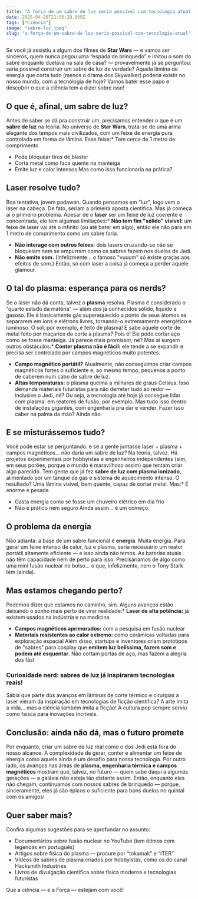 ```yaml
---
title: "A força de um sabre de luz seria possível com tecnologia atual?"
date: 2025-04-29T21:56:29.000Z
tags: ["Ciência"]
image: "sabre-luz.jpeg"
slug: "a-força-de-um-sabre-de-luz-seria-possivel-com-tecnologia-atual"
---
```


Se você já assistiu a algum dos filmes de **Star Wars** — e vamos ser sinceros, quem nunca pegou uma “espada de brinquedo” e imitou o som do sabre enquanto duelava na sala de casa? — provavelmente já se perguntou: seria possível construir um sabre de luz de verdade? Aquela lâmina de energia que corta tudo (menos o drama dos Skywalker) poderia existir no nosso mundo, com a tecnologia de hoje? Vamos bater esse papo e descobrir o que a ciência tem a dizer sobre isso!

## O que é, afinal, um sabre de luz?

Antes de saber se dá pra construir um, precisamos entender o que é um **sabre de luz** na teoria. No universo de **Star Wars**, trata-se de uma arma elegante dos tempos mais civilizados, com um feixe de energia pura controlado em forma de lâmina. Esse feixe:*   Tem cerca de 1 metro de comprimento
*   Pode bloquear tiros de blaster
*   Corta metal como faca quente na manteiga
*   Emite luz e calor intensos
Mas como isso funcionaria na prática?

## Laser resolve tudo?

Boa tentativa, jovem padawan. Quando pensamos em "luz", logo vem o laser na cabeça. De fato, seriam a primeira aposta científica. Mas já começa aí o primeiro problema. Apesar de o **laser** ser um feixe de luz coerente e concentrada, ele tem algumas limitações:*   **Não tem fim "sólido" visível:** um feixe de laser vai até o infinito (ou até bater em algo), então ele não para em 1 metro de comprimento como um sabre faria.
*   **Não interage com outros feixes:** dois lasers cruzando-se não se bloqueiam nem se empurram como os sabres fazem nos duelos de Jedi.
*   **Não emite som.** (Infelizmente... o famoso "vuuum" só existe graças aos efeitos de som.)
Então, só com laser a coisa já começa a perder aquele glamour.

## O tal do plasma: esperança para os nerds?

Se o laser não dá conta, talvez o **plasma** resolva. Plasma é considerado o “quarto estado da matéria” — além dos já conhecidos sólido, líquido e gasoso. Ele é basicamente gás superaquecido a ponto de seus átomos se separarem em íons e elétrons livres, tornando-o extremamente energético e luminoso. O sol, por exemplo, é feito de plasma! E sabe aquele corte de metal feito por maçarico de corte a plasma? Pois é! Ele pode cortar aço como se fosse manteiga. Já parece mais promissor, né? Mas aí surgem outros obstáculos:*   **Conter plasma não é fácil:** ele tende a se expandir e precisa ser controlado por campos magnéticos muito potentes.
*   **Campo magnético portátil?** Atualmente, não conseguimos criar campos magnéticos fortes o suficiente e, ao mesmo tempo, pequenos a ponto de caberem num cabo de sabre de luz.
*   **Altas temperaturas:** o plasma queima a milhares de graus Celsius. Isso demanda materiais futuristas para não derreter tudo ao redor — inclusive o Jedi, né?
Ou seja, a tecnologia até hoje já consegue lidar com plasma: em reatores de fusão, por exemplo. Mas tudo isso dentro de instalações gigantes, com engenharia pra dar e vender. Fazer isso caber na palma da mão? Ainda não.

## E se misturássemos tudo?

Você pode estar se perguntando: e se a gente juntasse laser + plasma + campos magnéticos... não daria um sabre de luz? Na teoria, talvez. Há projetos experimentais por hobbyistas e engenheiros independentes (sim, em seus porões, porque o mundo é maravilhoso assim) que tentam criar algo parecido. Tem gente que já fez **sabre de luz com plasma ionizado**, alimentado por um tanque de gás e sistema de aquecimento intenso. O resultado? Uma lâmina visível, bem quente, capaz de cortar metal. Mas:*   É enorme e pesada
*   Gasta energia como se fosse um chuveiro elétrico em dia frio
*   Não é prático nem seguro
Ainda assim... é um começo.

## O problema da energia

Não adianta: a base de um sabre funcional é **energia**. Muita energia. Para gerar um feixe intenso de calor, luz e plasma, seria necessário um reator portátil altamente eficiente — e isso ainda não temos. As baterias atuais não têm capacidade nem de perto para isso. Precisaríamos de algo como uma mini fusão nuclear no bolso... o que, infelizmente, nem o Tony Stark tem (ainda).

## Mas estamos chegando perto?

Podemos dizer que estamos no caminho, sim. Alguns avanços estão deixando o sonho mais perto de virar realidade:*   **Laser de alta potência:** já existem usados na indústria e na medicina
*   **Campos magnéticos aprimorados:** com a pesquisa em fusão nuclear
*   **Materiais resistentes ao calor extremo:** como cerâmicas voltadas para exploração espacial
Além disso, startups e inventores criam protótipos de "sabres" para cosplay que **emitem luz belíssima, fazem som e podem até esquentar**. Não cortam portas de aço, mas fazem a alegria dos fãs!

### Curiosidade nerd: sabres de luz já inspiraram tecnologias reais!

Sabia que parte dos avanços em lâminas de corte térmico e cirurgias a laser vieram da inspiração em tecnologias de ficção científica? A arte imita a vida… mas a ciência também imita a ficção! A cultura pop sempre serviu como faísca para inovações incríveis.

## Conclusão: ainda não dá, mas o futuro promete

Por enquanto, criar um sabre de luz real como o dos Jedi está fora do nosso alcance. A complexidade de gerar, conter e alimentar um feixe de energia como aquele ainda é um desafio para nossa tecnologia. Por outro lado, os avanços nas áreas de **plasma, engenharia térmica e campos magnéticos** mostram que, talvez, no futuro — quem sabe daqui a algumas gerações — a galáxia não esteja tão distante assim. Então, enquanto eles não chegam, continuamos com nossos sabres de brinquedo — porque, sinceramente, eles já são épicos o suficiente para bons duelos no quintal com os amigos!

## Quer saber mais?

Confira algumas sugestões para se aprofundar no assunto:

*   Documentários sobre fusão nuclear no YouTube (tem ótimos com legendas em português)
*   Artigos sobre física do plasma — procure por “tokamak” e “ITER”
*   Vídeos de sabres de plasma criados por hobbyistas, como os do canal Hacksmith Industries
*   Livros de divulgação científica sobre física moderna e tecnologias futuristas

Que a ciência — e a Força — estejam com você!